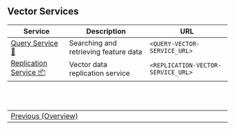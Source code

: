 ## Vector Services <!-- {docsify-ignore} -->
| Service | Description | URL |
|-|-|-|
| [Query Service 🔎](/getting-started/vector/services/query_service.md) | Searching and retrieving feature data | `<QUERY-VECTOR-SERVICE_URL>` |
| [Replication Service 📦](/getting-started/vector/services/replication_service.md) | Vector data replication service | `<REPLICATION-VECTOR-SERVICE_URL>` |

<br/>
<br/>
<table style=" width: 100%; display: table !important;">
    <tbody>
        <tr>
            <td align="left">
                <a href="#/getting-started/vector/vector_overview">Previous (Overview)</a>
            </td>
            <td align="right"></td>
        </tr>
    </tbody>
</table>
